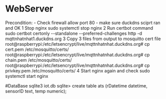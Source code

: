 # WebServer

Precondition:
    - Check firewall allow port 80
    - make sure duckdns sciprt ran and OK
1 Stop nginx 
      sudo systemctl stop nginx 
2 Run certbot command
      sudo certbot certonly --standalone --preferred-challenges http -d mqttnhatnhat1.duckdns.org
3 Copy 3 files from output to mosquitto cert file
    root@raspberrypi:/etc/letsencrypt/live/mqttnhatnhat.duckdns.org# cp cert.pem /etc/mosquitto/certs/
    root@raspberrypi:/etc/letsencrypt/live/mqttnhatnhat.duckdns.org# cp chain.pem /etc/mosquitto/certs/    
    root@raspberrypi:/etc/letsencrypt/live/mqttnhatnhat.duckdns.org# cp privkey.pem /etc/mosquitto/certs/
4 Start nginx again and check
    sudo systemctl start nginx

#DataBase
    sqlite3 iot.db
    sqlite> create table ats (rDatetime datetime, sensorID text, temp numeric);
